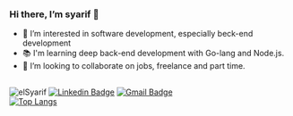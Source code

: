 
### Hi there, I’m syarif 👋

- 👀 I’m interested in software development, especially beck-end development
- 📚 I'm learning deep back-end development with Go-lang and Node.js. 
- 💞️ I’m looking to collaborate on jobs, freelance and part time.

##
 <img src="https://komarev.com/ghpvc/?username=elSyarif" alt="elSyarif"/> [![Linkedin Badge](https://img.shields.io/badge/%20-Syarif%20Hidayatulloh-blue?style=flat-square&logo=Linkedin&logoColor=white&link=https://www.linkedin.com/in/syarif-hidayatulloh-427718a8)](https://www.linkedin.com/in/syarif-hidayatulloh-427718a8) [![Gmail Badge](https://img.shields.io/badge/%20-id.syarif@gmail.com-blue?style=flat-square&logo=Gmail&logoColor=white&link=mailto:id.syarif@gmail.com)](mailto:id.syarif@gmail.com)
<br>
[![Top Langs](https://github-readme-stats.vercel.app/api/top-langs/?username=elSyarif&theme=chartreuse-dark&layout=compact)](https://github.com/elSyarif)

<!-- - 🛠  Tools PHP, jQuery, Javascript, Nodejs. 
- 📫 How to reach me on [E-mail](mailto:id.syarif@gmail.com)
-->
<!---
elSyarif/elSyarif is a ✨ special ✨ repository because its `README.md` (this file) appears on your GitHub profile.
You can click the Preview link to take a look at your changes.
--->
